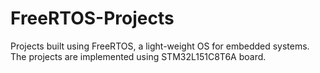 # FreeRTOS-Projects


Projects built using FreeRTOS, a light-weight OS for embedded systems. The projects are implemented using STM32L151C8T6A board. 
